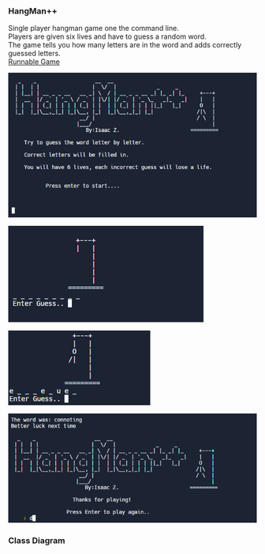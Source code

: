 ### HangMan++
 Single player hangman game one the command line.<br/>
 Players are given six lives and have to guess a random word.<br/>
 The game tells you how many letters are in the word and adds correctly guessed letters.<br/>
[Runnable Game](https://replit.com/@ISAACZABRISKIE/Main#Main.cpp)

![alt text](https://github.com/IsaacZab/HangMan/blob/main/images/hangManpic1.PNG)

![alt text](https://github.com/IsaacZab/HangMan/blob/main/images/gamePlay.PNG)

![alt text](https://github.com/IsaacZab/HangMan/blob/main/images/pic2.PNG)

![alt text](https://github.com/IsaacZab/HangMan/blob/main/images/GameOVer.PNG)

### Class Diagram

